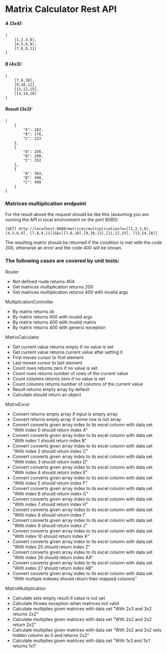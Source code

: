 # Matrix Calculator Rest API

##### A (3x4):

```
[
    [1,2,3,8],
    [4,5,6,9],
    [7,8,9,11]
]
```

##### B (4x3):

```
[
    [7,8,10],
    [9,10,12],
    [11,12,15],
    [13,14,18]
]
```

##### Result (3x3):

```
[
    {
        "A": 162,
        "B": 176,
        "C": 223
    },
    {
        "A": 256,
        "B": 280,
        "C": 352
    },
    {
        "A": 363,
        "B": 398,
        "C": 499
    }
]
```

### Matrices multiplication endpoint

For the result above the request should be like this (assuming you are running the API in local environment on the port 8080):

```
[GET] http://localhost:8080/matrices/multiplication?a=[[1,2,3,8],[4,5,6,9], [7,8,9,11]]&b=[[7,8,10],[9,10,12],[11,12,15], [13,14,18]]
```

The resulting matrix should be returned if the condition is met with the code 200, otherwise an error and the code 400 will be shown.

### The following cases are covered by unit tests:

Router
* Not defined route returns 404
* Get matrices multiplication returns 200
* Get matrices multiplication returns 400 with invalid args

MultiplicationController
* By matrix returns ok
* By matrix returns 400 with invalid args
* By matrix returns 400 with invalid matrix
* By matrix returns 400 with generic exception

MatrixCalculator
* Get current value returns empty if no value is set
* Get current value returns current value after setting it
* First moves cursor to first element
* Last moves cursor to last element
* Count rows returns zero if no value is set
* Count rows returns number of rows of the current value
* Count columns returns zero if no value is set
* Count columns returns number of columns of the current value
* Result returns empty array by default
* Calculate should return an object

MatrixExcel
* Convert returns empty array if input is empty array
* Convert returns empty array if some row is not array
* Convert converts given array index to its excel column with data set "With index 0 should return index A"
* Convert converts given array index to its excel column with data set "With index 1 should return index B"
* Convert converts given array index to its excel column with data set "With index 2 should return index C"
* Convert converts given array index to its excel column with data set "With index 3 should return index D"
* Convert converts given array index to its excel column with data set "With index 4 should return index E"
* Convert converts given array index to its excel column with data set "With index 5 should return index F"
* Convert converts given array index to its excel column with data set "With index 6 should return index G"
* Convert converts given array index to its excel column with data set "With index 7 should return index H"
* Convert converts given array index to its excel column with data set "With index 8 should return index I"
* Convert converts given array index to its excel column with data set "With index 9 should return index J"
* Convert converts given array index to its excel column with data set "With index 10 should return index K"
* Convert converts given array index to its excel column with data set "With index 25 should return index Z"
* Convert converts given array index to its excel column with data set "With index 26 should return index AA"
* Convert converts given array index to its excel column with data set "With index 27 should return index AB"
* Convert converts given array index to its excel column with data set "With multiple indexes should return their mapped columns"

MatrixMultiplication
* Calculate sets empty result if value is not set
* Calculate throws exception when matrices not valid
* Calculate multiplies given matrices with data set "With 2x3 and 3x2 returns 2x2"
* Calculate multiplies given matrices with data set "With 2x2 and 2x2 return 2x2"
* Calculate multiplies given matrices with data set "With 2x2 and 2x2 sets hidden column as 0 and returns 2x2"
* Calculate multiplies given matrices with data set "With 1x3 and 3x1 returns 1x1"
